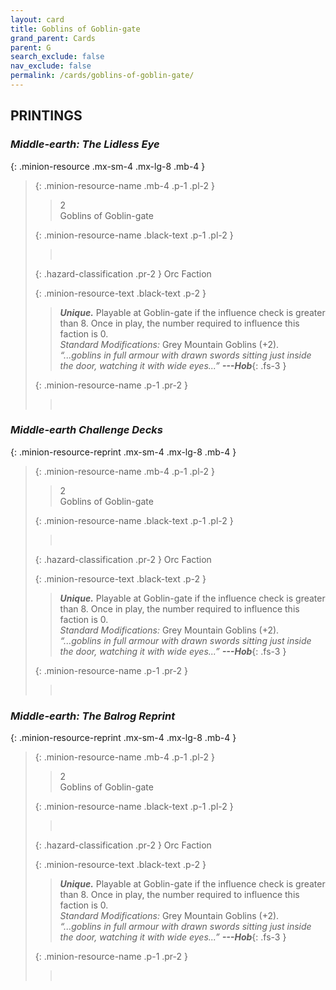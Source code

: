 ```yaml
---
layout: card
title: Goblins of Goblin-gate
grand_parent: Cards
parent: G
search_exclude: false
nav_exclude: false
permalink: /cards/goblins-of-goblin-gate/
---
```


## PRINTINGS


### _Middle-earth: The Lidless Eye_

{: .minion-resource .mx-sm-4 .mx-lg-8 .mb-4 }
> {: .minion-resource-name .mb-4 .p-1 .pl-2 }
> > <div class="hazard-mp">2</div>
> > <div class="card-name">Goblins of Goblin-gate</div>
>
> {: .minion-resource-name .black-text .p-1 .pl-2 }
> > &nbsp;
>
> {: .hazard-classification .pr-2 }
> Orc Faction
>
> {: .minion-resource-text .black-text .p-2 }
> > _**Unique.**_ Playable at Goblin-gate if the influence check is greater than 8. Once in play, the number required to influence this faction is 0. <br>_Standard Modifications:_ Grey Mountain Goblins (+2). <br>_“...goblins in full armour with drawn swords sitting just inside the door, watching it with wide eyes...”_ ***---&#65279;Hob***{: .fs-3 } 
> 
> {: .minion-resource-name .p-1 .pr-2 }
> > <div class="card-shield"></div>
> > <div class="card-corruption-white">&nbsp;</div>

### _Middle-earth Challenge Decks_

{: .minion-resource-reprint .mx-sm-4 .mx-lg-8 .mb-4 }
> {: .minion-resource-name .mb-4 .p-1 .pl-2 }
> > <div class="hazard-mp">2</div>
> > <div class="card-name">Goblins of Goblin-gate</div>
>
> {: .minion-resource-name .black-text .p-1 .pl-2 }
> > &nbsp;
>
> {: .hazard-classification .pr-2 }
> Orc Faction
>
> {: .minion-resource-text .black-text .p-2 }
> > _**Unique.**_ Playable at Goblin-gate if the influence check is greater than 8. Once in play, the number required to influence this faction is 0. <br>_Standard Modifications:_ Grey Mountain Goblins (+2). <br>_“...goblins in full armour with drawn swords sitting just inside the door, watching it with wide eyes...”_ ***---&#65279;Hob***{: .fs-3 } 
> 
> {: .minion-resource-name .p-1 .pr-2 }
> > <div class="card-shield"></div>
> > <div class="card-corruption-white">&nbsp;</div>

### _Middle-earth: The Balrog Reprint_

{: .minion-resource-reprint .mx-sm-4 .mx-lg-8 .mb-4 }
> {: .minion-resource-name .mb-4 .p-1 .pl-2 }
> > <div class="hazard-mp">2</div>
> > <div class="card-name">Goblins of Goblin-gate</div>
>
> {: .minion-resource-name .black-text .p-1 .pl-2 }
> > &nbsp;
>
> {: .hazard-classification .pr-2 }
> Orc Faction
>
> {: .minion-resource-text .black-text .p-2 }
> > _**Unique.**_ Playable at Goblin-gate if the influence check is greater than 8. Once in play, the number required to influence this faction is 0. <br>_Standard Modifications:_ Grey Mountain Goblins (+2). <br>_“...goblins in full armour with drawn swords sitting just inside the door, watching it with wide eyes...”_ ***---&#65279;Hob***{: .fs-3 } 
> 
> {: .minion-resource-name .p-1 .pr-2 }
> > <div class="card-shield"></div>
> > <div class="card-corruption-white">&nbsp;</div>
